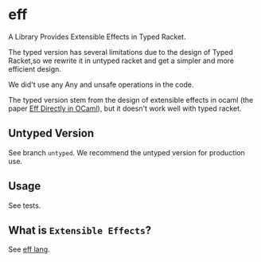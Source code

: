 # eff
A Library Provides Extensible Effects in Typed Racket.

The typed version has several limitations due to the design of Typed Racket,so we rewrite it in untyped racket and get a simpler and more efficient design.

We did't use any Any and unsafe operations in the code.

The typed version stem from the design of extensible effects in ocaml (the paper [Eff Directly in OCaml](https://arxiv.org/pdf/1812.11664.pdf)), but it doesn't work
well with typed racket.

## Untyped Version
See branch `untyped`.
We recommend the untyped version for production use.

## Usage
See tests.

## What is `Extensible Effects`?
See [eff lang](https://www.eff-lang.org/).
